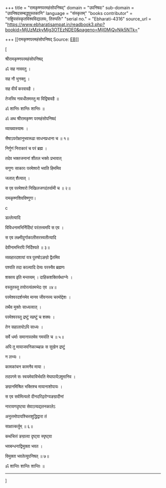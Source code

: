 +++
title = "रामकृष्णपरमहंसोपनिषद्"
domain = "उपनिषदः"
sub-domain = "उपनिषदसम्बद्धपुस्तकानि"
language = "संस्कृतम्"
"books contributor" = "राष्ट्रियसंस्कृतविश्वविद्यालयः, तिरुपतिः"
"serial no." = "Ebharati-4316"
source_url = "https://www.ebharatisampat.in/readbook3.php?bookid=MjUzMzkyMjg3OTEzNDE0&pageno=MjI0MjQyNjk5NTk="

+++
[[रामकृष्णपरमहंसोपनिषद्	Source: [EB](https://www.ebharatisampat.in/readbook3.php?bookid=MjUzMzkyMjg3OTEzNDE0&pageno=MjI0MjQyNjk5NTk=)]]

\[





श्रीरामकृष्णपरमहंसोपनिषद्



ॐ सह नाववतु ।

 सह नौ भुनक्तु ।

 सह वीर्यं करवावहै ।

 तेजस्वि नावधीतमस्तु मा विद्विषावहै ॥

ॐ शान्तिः शान्तिः शान्तिः ॥



ॐ अथ श्रीरामकृष्ण परमहंसोपनिषदं

 व्याख्यास्यामः ।

 सैषाऽपरोक्षानुभवरूढा साधनप्रधाना च ॥ १॥



 निर्गुणं निराकारं च परं ब्रह्म ।

 तदेव भक्तजनानां शीतल भक्तेः प्रभावात्

 सगुणः साकारः परमेश्वरो भवति हिममिव

 जलात् शैत्यात् ।

 स एव परमेश्वरो निखिलजगदंतर्यामी च ॥ २॥



 रामकृष्णशिवविष्णुगा।

c

डल्लेत्यादि

 विविधनामभिर्निर्दिष्टं परंतत्त्वमपि स एव ।

 स एव लक्ष्मीदुर्गाकालीसरस्वतीत्यादि

 देवीनामभिरपि निर्दिश्यते ॥ ३॥



 व्यवहारदशायां यत्र पुरुषोऽङ्य़ो द्वैतमिव

 पश्यति तदा काल्यादि देव्यः परस्यैव ब्रह्मणः

 शक्तय इति मन्तव्यम् । दाहिकशक्तिर्यथाग्नेः ।

 वस्तुतस्तु तयोरत्यंतमभेदः एव ॥४॥



 परमेश्वरदर्शनमेव मानव जीवनस्य चरमोद्देशः ।

 तथैव मुक्तेः साध्यत्वात् ।

 परमेश्वरस्तु द्रष्टुं स्प्रष्टुं च शक्यः ।

 तेन सहालापोऽपि साध्यः ।

 सर्वे धर्माः समानास्तमेव गमयंति च ॥ ५॥



 अपि तु मायाजवनिकाच्च्हन्नः स सुखेन द्रष्टुं

 न लभ्यः ।

 कामकांचन कामनैव माया ।

 तदपगमे सः स्वयमेवाविर्भवति मेघापायेंऽशुमानिव ।

 ङ्य़ानमिश्रित भक्तिश्च मायानाशोपायः ।

 स एव सर्वमित्यतो दीनदरिद्ररोग्यङ्य़ादीनां

 नारायणदृष्ट्या सेवाऽप्यद्यतनकालेऽ

 अनुत्तमोपायश्चित्तशुद्धिद्वारा तं

 साक्षात्कर्तुम् ॥ ६॥



 कथंचित्तं ङ्य़ात्वा दृष्ट्वा स्पृष्ट्वा

 भवबन्धनाद्विमुक्ता भवत ।

 विमुक्ता भवतेत्युपनिषत् ॥ ७॥



ॐ शान्तिः शान्तिः शान्तिः ॥

 ---------------------------




\]
